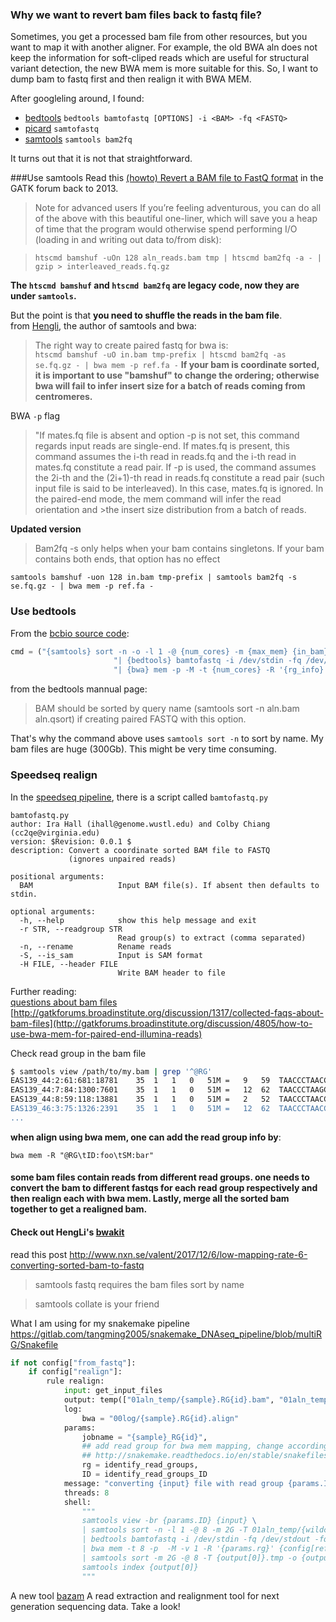 ### Why we want to revert bam files back to fastq file?

Sometimes, you get a processed bam file from other resources, but you want to map it with another aligner. For example, the old
BWA aln does not keep the information for soft-cliped reads which are useful for structural variant detection, the new BWA mem is 
more suitable for this. So, I want to dump bam to fastq first and then realign it with BWA MEM.

After googleling around, I found:  
* [bedtools](http://bedtools.readthedocs.org/en/latest/content/tools/bamtofastq.html) `bedtools bamtofastq [OPTIONS] -i <BAM> -fq <FASTQ>`
* [picard](https://broadinstitute.github.io/picard/command-line-overview.html) `samtofastq`
* [samtools](http://www.htslib.org/doc/samtools-1.1.html) `samtools bam2fq`

It turns out that it is not that straightforward.

###Use samtools 
Read this [(howto) Revert a BAM file to FastQ format](http://gatkforums.broadinstitute.org/discussion/2908/howto-revert-a-bam-file-to-fastq-format) in the GATK forum back to 2013.

>Note for advanced users
>If you’re feeling adventurous, you can do all of the above with this beautiful one-liner, which will save you a heap of time that the program would otherwise spend performing I/O (loading in and writing out data to/from disk):

>`htscmd bamshuf -uOn 128 aln_reads.bam tmp | htscmd bam2fq -a - | gzip > interleaved_reads.fq.gz` 

**The `htscmd bamshuf` and `htscmd bam2fq` are legacy code, now they are under `samtools`.**  

But the point is that **you need to shuffle the reads in the bam file**.  
from [Hengli](https://github.com/samtools/htslib/issues/26), the author of samtools and bwa:  
>The right way to create paired fastq for bwa is:  
`htscmd bamshuf -uO in.bam tmp-prefix | htscmd bam2fq -as se.fq.gz - | bwa mem -p ref.fa -`
**If your bam is coordinate sorted, it is important to use "bamshuf" to change the ordering; otherwise bwa will fail to infer insert size for a batch of reads coming from centromeres.**

BWA `-p` flag
>"If mates.fq file is absent and option -p is not set, this command regards input reads are single-end. If mates.fq is present, this command assumes the i-th read in reads.fq and the i-th read in mates.fq constitute a read pair. If -p is used, the command assumes the 2i-th and the (2i+1)-th read in reads.fq constitute a read pair (such input file is said to be interleaved). In this case, mates.fq is ignored. In the paired-end mode, the mem command will infer the read orientation and >the insert size distribution from a batch of reads.

**Updated version**   
>Bam2fq -s only helps when your bam contains singletons. If your bam contains both ends, that option has no effect

`samtools bamshuf -uon 128 in.bam tmp-prefix | samtools bam2fq -s se.fq.gz - | bwa mem -p ref.fa -`

### Use bedtools

From the [bcbio source code](https://github.com/chapmanb/bcbio-nextgen/blob/01a6d99c7a8bb7a73ee35313c8af4c6b4d8c66fe/bcbio/ngsalign/bwa.py#L41-L43):

```python
cmd = ("{samtools} sort -n -o -l 1 -@ {num_cores} -m {max_mem} {in_bam} {prefix1} "
                       "| {bedtools} bamtofastq -i /dev/stdin -fq /dev/stdout -fq2 /dev/stdout "
                       "| {bwa} mem -p -M -t {num_cores} -R '{rg_info}' -v 1 {ref_file} - | ")
```
from the bedtools mannual page:  
> BAM should be sorted by query name (samtools sort -n aln.bam aln.qsort) if creating paired FASTQ with this option.

That's why the command above uses `samtools sort -n` to sort by name. My bam files are huge (300Gb). This might be very time consuming.  

### Speedseq realign

In the [speedseq pipeline](https://github.com/hall-lab/speedseq), there is a script called `bamtofastq.py` 
```
bamtofastq.py
author: Ira Hall (ihall@genome.wustl.edu) and Colby Chiang (cc2qe@virginia.edu)
version: $Revision: 0.0.1 $
description: Convert a coordinate sorted BAM file to FASTQ
             (ignores unpaired reads)

positional arguments:
  BAM                   Input BAM file(s). If absent then defaults to stdin.

optional arguments:
  -h, --help            show this help message and exit
  -r STR, --readgroup STR
                        Read group(s) to extract (comma separated)
  -n, --rename          Rename reads
  -S, --is_sam          Input is SAM format
  -H FILE, --header FILE
                        Write BAM header to file
```

Further reading:  
[questions about bam files](http://gatkforums.broadinstitute.org/discussion/1317/collected-faqs-about-bam-files)  
[http://gatkforums.broadinstitute.org/discussion/1317/collected-faqs-about-bam-files](http://gatkforums.broadinstitute.org/discussion/4805/how-to-use-bwa-mem-for-paired-end-illumina-reads)  

Check read group in the bam file
```bash
$ samtools view /path/to/my.bam | grep '^@RG'
EAS139_44:2:61:681:18781    35  1   1   0   51M =   9   59  TAACCCTAACCCTAACCCTAACCCTAACCCTAACCCTAACCCTAACCCTAA B<>;==?=?<==?=?=>>?>><=<?=?8<=?>?<:=?>?<==?=>:;<?:= RG:Z:4  MF:i:18 Aq:i:0  NM:i:0  UQ:i:0  H0:i:85 H1:i:31
EAS139_44:7:84:1300:7601    35  1   1   0   51M =   12  62  TAACCCTAAGCCTAACCCTAACCCTAACCCTAACCCTAACCCTAACCCTAA G<>;==?=?&=>?=?<==?>?<>>?=?<==?>?<==?>?1==@>?;<=><; RG:Z:3  MF:i:18 Aq:i:0  NM:i:1  UQ:i:5  H0:i:0  H1:i:85
EAS139_44:8:59:118:13881    35  1   1   0   51M =   2   52  TAACCCTAACCCTAACCCTAACCCTAACCCTAACCCTAACCCTAACCCTAA @<>;<=?=?==>?>?<==?=><=>?-?;=>?:><==?7?;<>?5?<<=>:; RG:Z:1  MF:i:18 Aq:i:0  NM:i:0  UQ:i:0  H0:i:85 H1:i:31
EAS139_46:3:75:1326:2391    35  1   1   0   51M =   12  62  TAACCCTAACCCTAACCCTAACCCTAACCCTAACCCTAACCCTAACCCTAA @<>==>?>@???B>A>?>A?A>??A?@>?@A?@;??A>@7>?>>@:>=@;@ RG:Z:0  MF:i:18 Aq:i:0  NM:i:0  UQ:i:0  H0:i:85 H1:i:31
...

```

**when align using bwa mem, one can add the read group info by**:  

`bwa mem -R "@RG\tID:foo\tSM:bar"`

#### some bam files contain reads from different read groups. one needs to convert the bam to different fastqs for each read group respectively and then realign each with bwa mem. Lastly, merge all the sorted bam together to get a realigned bam.

#### Check out HengLi's [bwakit](https://github.com/lh3/bwa/tree/master/bwakit)

read this post http://www.nxn.se/valent/2017/12/6/low-mapping-rate-6-converting-sorted-bam-to-fastq

>samtools fastq requires the bam files sort by name   

>samtools collate is your friend

What I am using for my snakemake pipeline https://gitlab.com/tangming2005/snakemake_DNAseq_pipeline/blob/multiRG/Snakefile

```python
if not config["from_fastq"]:
    if config["realign"]:
        rule realign:
            input: get_input_files
            output: temp(["01aln_temp/{sample}.RG{id}.bam", "01aln_temp/{sample}.RG{id}.bam.bai"]), "00log/{sample}.RG{id}.align"
            log:
                bwa = "00log/{sample}.RG{id}.align"
            params:
                jobname = "{sample}_RG{id}",
                ## add read group for bwa mem mapping, change accordingly if you know PL:ILLUMINA, LB:library1 PI:200 etc...
                ## http://snakemake.readthedocs.io/en/stable/snakefiles/rules.html#non-file-parameters-for-rules
                rg = identify_read_groups,
                ID = identify_read_groups_ID
            message: "converting {input} file with read group {params.ID} to fastqs by bedtools and remapping with bwa mem"
            threads: 8
            shell:
                """
                samtools view -br {params.ID} {input} \
                | samtools sort -n -l 1 -@ 8 -m 2G -T 01aln_temp/{wildcards.sample}_{wildcards.id}.tmp \
                | bedtools bamtofastq -i /dev/stdin -fq /dev/stdout -fq2 /dev/stdout \
                | bwa mem -t 8 -p  -M -v 1 -R '{params.rg}' {config[ref_fa]} - 2> {log.bwa} \
                | samtools sort -m 2G -@ 8 -T {output[0]}.tmp -o {output[0]}
                samtools index {output[0]}
                """

```
A new tool [bazam](https://github.com/ssadedin/bazam) A read extraction and realignment tool for next generation sequencing data. Take a look!

